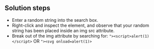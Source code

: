 ## Solution steps

- Enter a random string into the search box.
- Right-click and inspect the element, and observe that your random string has been placed inside an img src attribute.
- Break out of the img attribute by searching for: `"><script>alert(1)</script>`  OR  `"><svg onload=alert(1)>`

